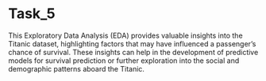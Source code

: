 # Task_5
This Exploratory Data Analysis (EDA) provides valuable insights into the Titanic dataset, highlighting factors that may have influenced a passenger’s chance of survival. These insights can help in the development of predictive models for survival prediction or further exploration into the social and demographic patterns aboard the Titanic.
